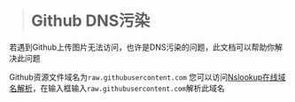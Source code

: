 ># Github DNS污染
若遇到Github上传图片无法访问，也许是DNS污染的问题，此文档可以帮助你解决此问题


Github资源文件域名为`raw.githubusercontent.com`
您可以访问[Nslookup在线域名解析](https://ping.eu/nslookup)，在输入框输入`raw.githubusercontent.com`解析此域名
